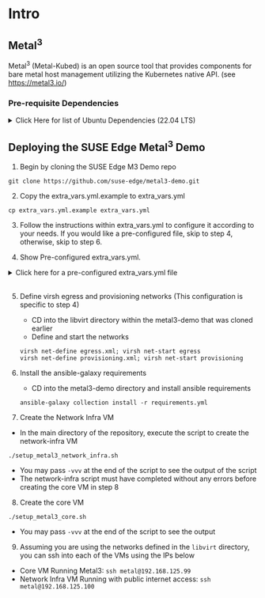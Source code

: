 # Intro 

## Metal<sup>3</sup>

Metal<sup>3</sup> (Metal-Kubed) is an open source tool that provides components for bare metal host management utilizing the Kubernetes native API. (see https://metal3.io/)

### Pre-requisite Dependencies
<details>
  <summary>Click Here for list of Ubuntu Dependencies (22.04 LTS)</summary>
  <br>

  Make sure your packages are up to date
  ```
  sudo apt-get update -y
  sudo apt-get dist-upgrade -y
  ```
  To avoid kernal upgrade messages, pass the `DEBIAN_FRONTEND=noninteractive` flag like so:
  ```
  sudo DEBIAN_FRONTEND=noninteractive apt-get update -y
  sudo DEBIAN_FRONTEND=noninteractive apt-get dist-upgrade -y
  ```
  Otherwise, just press enter when it asks about the kernal updates.
  
  Dependencies: <br>
  Make sure to have python3-pip installed first:
  ```
  sudo apt install python3-pip -y
  ```
  ```
  python3 -m pip install ansible
  sudo apt install libvirt-clients -y
  sudo apt install qemu-kvm -y
  sudo apt install libvirt-daemon-system -y
  sudo apt install pkg-config -y
  sudo apt install libvirt-dev -y
  sudo apt install mkisofs -y
  sudo apt install qemu -y
  sudo apt install virtinst -y
  sudo apt install qemu-efi -y
  sudo apt install sshpass -y
  pip3 install libvirt-python
  ```
  </details>


## Deploying the SUSE Edge Metal<sup>3</sup> Demo
1. Begin by cloning the SUSE Edge M3 Demo repo 
```
git clone https://github.com/suse-edge/metal3-demo.git
```
2. Copy the extra_vars.yml.example to extra_vars.yml
```
cp extra_vars.yml.example extra_vars.yml
```

3. Follow the instructions within extra_vars.yml to configure it according to your needs. If you would like a pre-configured file, skip to step 4, otherwise, skip to step 6. 

4. Show Pre-configured extra_vars.yml.
<details>
  <summary>Click here for a pre-configured extra_vars.yml file</summary>

```yaml
##
# Whether to deploy sylva-core
#
deploy_sylva_core: false
sylva_core_repo_url: https://gitlab.com/codefol/sylva-core.git
sylva_core_branch: metal3_existing_rancher
baremetal_repo_url: https://github.com/dbw7/charts.git
baremetal_branch: hardcoded-config

# VM user name
vm_user: metal

# VM user plain text password (not hash)
vm_user_plain_text_password: metal

# NOTE: this should be *your* (local user) SSH public key since *you*
# will be using it to login to the VMs. The SSH public keys listed
# here will be appended to the VM user's authorized_keys file.
#
vm_authorized_ssh_keys:
 - YOUR SSH KEY HERE 
 
rke2_channel_version: v1.24

dns_domain: suse.baremetal


metal3_provisioning_nic: &metal3_provisioning_nic eth1


# metal3_vm_libvirt_network_params: '--network bridge=virbr0,model=virtio --network bridge=br-eth3,model=virtio'
metal3_vm_libvirt_network_params: '--network bridge=m3-egress,model=virtio --network bridge=m3-prov,model=virtio'

#vm_memory: 16384


metal3_network_infra_provisioning_ip: 192.168.124.100
vm_prov_gw: 192.168.124.1
vm_prov_net: 192.168.124.0/24


metal3_network_infra_public_ip: 192.168.125.100
vm_egress_gw: 192.168.125.1


enable_dhcp: true


dhcp_router: 192.168.124.1
dhcp_range: 192.168.124.150,192.168.124.180


dns_provider: pdns
pdns_ip: "{{ metal3_network_infra_provisioning_ip }}"
pdns_api_port: 8081
pdns_web_password: IveG0tDaPower8
pdns_api_key: IveG0tDaPower8


metal3_network_infra_vm_network:
  version: 2
  ethernets:
    eth0:
      dhcp4: false
      addresses: ["{{ metal3_network_infra_public_ip }}/24"]
      nameservers:
        addresses: [8.8.8.8]
        search:
          - "{{ dns_domain }}"
      routes:
        - to: default
          via: "{{ vm_egress_gw }}"
    *metal3_provisioning_nic:
      dhcp4: false
      addresses: ["{{ metal3_network_infra_provisioning_ip }}/24"]
      nameservers:
        addresses: [8.8.8.8]
        search:
          - "{{ dns_domain }}"
      routes:
        - to: "{{ vm_prov_net }}"
          via: "{{ vm_prov_gw }}"


metal3_core_provisioning_ip: 192.168.124.99

#
# Public IP
#
metal3_core_public_ip: 192.168.125.99


metal3_core_vm_network:
  version: 2
  ethernets:
    eth0:
      dhcp4: false
      addresses: ["{{ metal3_core_public_ip }}/24"]
      nameservers:
        addresses: "{{ metal3_network_infra_provisioning_ip }}"
        search:
          - "{{ dns_domain }}"
      routes:
        - to: default
          via: "{{ vm_egress_gw }}"
    *metal3_provisioning_nic:
      dhcp4: false
      addresses: ["{{ metal3_core_provisioning_ip }}/24"]
      nameservers:
        addresses: "{{ metal3_network_infra_provisioning_ip }}"
        search:
          - "{{ dns_domain }}"
      routes:
        - to: "{{ vm_prov_net }}"
          via: "{{ vm_prov_gw }}"


# Storage setup on the Metal3 Core VM
storage:
  class_name: dynamic
  access_mode: ReadWriteMany
  nfs:
    create: true
    path: "/nfs/share"

```
</details>
<br>

5. Define virsh egress and provisioning networks (This configuration is specific to step 4)
   - CD into the libvirt directory within the metal3-demo that was cloned earlier 
   - Define and start the networks
   ```
   virsh net-define egress.xml; virsh net-start egress
   virsh net-define provisioning.xml; virsh net-start provisioning
   ```

6. Install the ansible-galaxy requirements
   - CD into the metal3-demo directory and install ansible requirements
   ```
   ansible-galaxy collection install -r requirements.yml
   ```
   
7. Create the Network Infra VM
  - In the main directory of the repository, execute the script to create the network-infra VM
  ```
  ./setup_metal3_network_infra.sh
  ```
  - You may pass `-vvv` at the end of the script to see the output of the script
  - The network-infra script must have completed without any errors before creating the core VM in step 8
  
8. Create the core VM
  ```
  ./setup_metal3_core.sh
  ```
  - You may pass `-vvv` at the end of the script to see the output

9. Assuming you are using the networks defined in the `libvirt` directory, you can ssh into each of the VMs using the IPs below
  - Core VM Running Metal3: `ssh metal@192.168.125.99`
  - Network Infra VM Running with public internet access: `ssh metal@192.168.125.100`